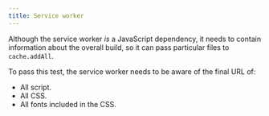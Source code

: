 ```yaml
---
title: Service worker
---
```


Although the service worker _is_ a JavaScript dependency, it needs to contain information about the overall build, so it can pass particular files to `cache.addAll`.

To pass this test, the service worker needs to be aware of the final URL of:

- All script.
- All CSS.
- All fonts included in the CSS.
